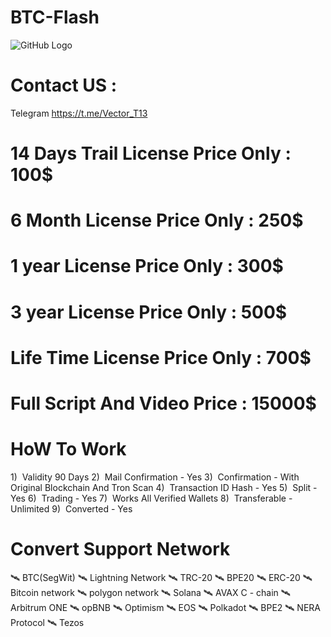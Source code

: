 # BTC-Flash
![GitHub Logo](https://www.ft.com/__origami/service/image/v2/images/raw/https%3A%2F%2Fd1e00ek4ebabms.cloudfront.net%2Fproduction%2Fa4dc0195-4be3-4ae8-a687-287378b310bd.jpg?source=next-article&fit=scale-down&quality=highest&width=700&dpr=1)
# Contact US : 
   Telegram  https://t.me/Vector_T13

  # 14 Days Trail License Price Only : 100$
  # 6 Month License Price Only : 250$
  # 1 year License Price Only : 300$
  # 3 year License Price Only : 500$
  # Life Time License Price Only : 700$
  # Full Script And Video Price : 15000$
  
  #                             HoW To Work  
1)  Validity 90 Days 
2)  Mail Confirmation - Yes 
3)  Confirmation - With Original Blockchain And Tron Scan
4)  Transaction ID Hash - Yes 
5)  Split - Yes 
6)  Trading - Yes 
7)  Works All Verified Wallets
8)  Transferable - Unlimited 
9)  Converted - Yes

   
# Convert Support Network
🛰️ BTC(SegWit) 
🛰️ Lightning Network
🛰️ TRC-20
🛰️ BPE20
🛰️ ERC-20
🛰️ Bitcoin network
🛰️ polygon network
🛰️ Solana
🛰️ AVAX C - chain
🛰️ Arbitrum ONE
🛰️ opBNB
🛰️ Optimism
🛰️ EOS
🛰️ Polkadot
🛰️ BPE2
🛰️ NERA Protocol
🛰️ Tezos
